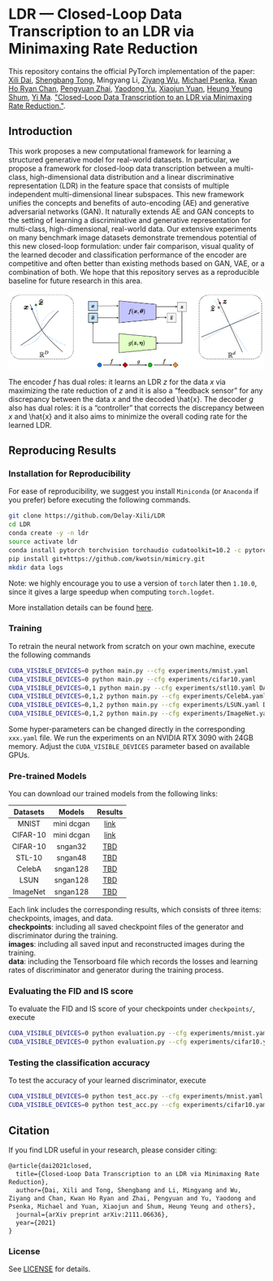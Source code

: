 # LDR — Closed-Loop Data Transcription to an LDR via Minimaxing Rate Reduction

This repository contains the official PyTorch implementation of the paper: 
[Xili Dai](https://delay-xili.github.io/), [Shengbang Tong](https://tsb0601.github.io/petertongsb/), 
Mingyang Li, [Ziyang Wu](https://robinwu218.github.io/), [Michael Psenka](https://www.michaelpsenka.io/), 
[Kwan Ho Ryan Chan](https://ryanchankh.github.io/), [Pengyuan Zhai](https://billyzz.github.io/), 
[Yaodong Yu](https://yaodongyu.github.io/), [Xiaojun Yuan](https://yuan-xiaojun.github.io/Yuan-Xiaojun/), 
[Heung Yeung Shum](https://www.microsoft.com/en-us/research/people/hshum/), [Yi Ma](https://people.eecs.berkeley.edu/~yima/). 
["Closed-Loop Data Transcription to an LDR via Minimaxing Rate Reduction."](https://arxiv.org/abs/2111.06636).

## Introduction
This work proposes a new computational framework for learning a structured generative model for real-world datasets. 
In particular, we propose a framework for closed-loop data transcription between a multi-class, high-dimensional data 
distribution and a linear discriminative representation (LDR) in the feature space that consists of multiple independent 
multi-dimensional linear subspaces. This new framework unifies the concepts and benefits of auto-encoding (AE) and 
generative adversarial networks (GAN). It naturally extends AE and GAN concepts to the setting of learning a discriminative 
and generative representation for multi-class, high-dimensional, real-world data. Our extensive experiments on many benchmark 
image datasets demonstrate tremendous potential of this new closed-loop formulation: under fair comparison, visual quality 
of the learned decoder and classification performance of the encoder are competitive and often better than existing methods 
based on GAN, VAE, or a combination of both. We hope that this repository serves as a reproducible baseline for future 
research in this area. 

<p align="center">
<img src="fig/framework.png"  width="800">
</p>

The encoder *f* has dual roles: it learns an
LDR *z* for the data *x* via maximizing the rate reduction of *z* and it is also a “feedback sensor” for
any discrepancy between the data *x* and the decoded \hat{x}. The decoder *g* also has dual roles: it is a
“controller” that corrects the discrepancy between *x* and \hat{x} and it also aims to minimize the overall
coding rate for the learned LDR.

## Reproducing Results

### Installation for Reproducibility

For ease of reproducibility, we suggest you install `Miniconda` (or `Anaconda` if you prefer) before executing the following commands.

```bash
git clone https://github.com/Delay-Xili/LDR
cd LDR
conda create -y -n ldr
source activate ldr
conda install pytorch torchvision torchaudio cudatoolkit=10.2 -c pytorch
pip install git+https://github.com/kwotsin/mimicry.git
mkdir data logs
```
Note: we highly encourage you to use a version of `torch` later then `1.10.0`, since it gives a large speedup when computing `torch.logdet`.

More installation details can be found [here](https://mimicry.readthedocs.io/en/latest/guides/introduction.html).

### Training

To retrain the neural network from scratch on your own machine, execute the following commands 
```bash
CUDA_VISIBLE_DEVICES=0 python main.py --cfg experiments/mnist.yaml
CUDA_VISIBLE_DEVICES=0 python main.py --cfg experiments/cifar10.yaml
CUDA_VISIBLE_DEVICES=0,1 python main.py --cfg experiments/stl10.yaml DATA.ROOT pth/to/the/dataset
CUDA_VISIBLE_DEVICES=0,1,2 python main.py --cfg experiments/CelebA.yaml DATA.ROOT pth/to/the/dataset
CUDA_VISIBLE_DEVICES=0,1,2 python main.py --cfg experiments/LSUN.yaml DATA.ROOT pth/to/the/dataset
CUDA_VISIBLE_DEVICES=0,1,2 python main.py --cfg experiments/ImageNet.yaml DATA.ROOT pth/to/the/dataset
```

Some hyper-parameters can be changed directly in the corresponding `xxx.yaml` file. 
We run the experiments on an NVIDIA RTX 3090 with 24GB memory. 
Adjust the ```CUDA_VISIBLE_DEVICES``` parameter based on available GPUs.


### Pre-trained Models

You can download our trained models from the following links:

| Datasets | Models      | Results     |
| :------: | :---------: | :---------: |
| MNIST    | mini dcgan  | [link](https://drive.google.com/drive/folders/1-eu2qDkF91Bd0RfsCc1YSx9X33SD-Ewy?usp=sharing)    |
| CIFAR-10 | mini dcgan  | [link](https://drive.google.com/drive/folders/1Il2DlJ4KVk6UCa7hgdp5IPu2HDFO3Iz6?usp=sharing)    |
| CIFAR-10 | sngan32     | [TBD](https://drive.google.com/drive/folders/1Il2DlJ4KVk6UCa7hgdp5IPu2HDFO3Iz6?usp=sharing)     |
| STL-10   | sngan48     | [TBD](https://drive.google.com/drive/folders/1V4fsMTUdG-fYOwsY7oW5zBR_rwJY1vcn?usp=sharing)    |
| CelebA   | sngan128    | [TBD](https://drive.google.com/drive/folders/1GXUsZAYDi3GnckE9KxykHWtRjX7qFuFd?usp=sharing)    |
| LSUN     | sngan128    | [TBD](https://drive.google.com/drive/folders/10lqlLxP85-uBt7LAEOs_zEb7Yt7lON_u?usp=sharing)    |
| ImageNet | sngan128    | [TBD](https://drive.google.com/drive/folders/11kikjh2sSgX7OeUxLOCXr-CsTuzMoz6K?usp=sharing)    |

Each link includes the corresponding results, which consists of three items: checkpoints, images, and data. <br>
**checkpoints**: including all saved checkpoint files of the generator and discriminator during the training.<br>
**images**: including all saved input and reconstructed images during the training.<br>
**data**: including the Tensorboard file which records the losses and learning rates of discriminator and generator during the training process.

### Evaluating the FID and IS score

To evaluate the FID and IS score of your checkpoints under ```checkpoints/```, execute 

```bash
CUDA_VISIBLE_DEVICES=0 python evaluation.py --cfg experiments/mnist.yaml EVAL.NETD_CKPT path/to/netD/ckpt EVAL.NETG_CKPT path/to/netG/ckpt
CUDA_VISIBLE_DEVICES=0 python evaluation.py --cfg experiments/cifar10.yaml EVAL.NETD_CKPT path/to/netD/ckpt EVAL.NETG_CKPT path/to/netG/ckpt
```

### Testing the classification accuracy

To test the accuracy of your learned discriminator, execute

```bash
CUDA_VISIBLE_DEVICES=0 python test_acc.py --cfg experiments/mnist.yaml --ckpt_epochs 4500 EVAL.DATA_SAMPLE 1000
CUDA_VISIBLE_DEVICES=0 python test_acc.py --cfg experiments/cifar10.yaml --ckpt_epochs 45000 EVAL.DATA_SAMPLE 1000
```


## Citation

If you find LDR useful in your research, please consider citing:

```
@article{dai2021closed,
  title={Closed-Loop Data Transcription to an LDR via Minimaxing Rate Reduction},
  author={Dai, Xili and Tong, Shengbang and Li, Mingyang and Wu, Ziyang and Chan, Kwan Ho Ryan and Zhai, Pengyuan and Yu, Yaodong and Psenka, Michael and Yuan, Xiaojun and Shum, Heung Yeung and others},
  journal={arXiv preprint arXiv:2111.06636},
  year={2021}
}
```

### License

See [LICENSE](LICENSE) for details.